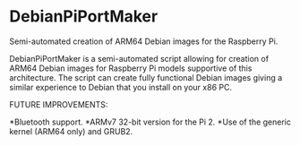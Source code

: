 # DebianPiPortMaker
Semi-automated creation of ARM64 Debian images for the Raspberry Pi.

DebianPiPortMaker is a semi-automated script allowing for creation of ARM64 Debian images for Raspberry Pi models supportive of this architecture. The script can create fully functional Debian images giving a similar experience to Debian that you install on your x86 PC.

FUTURE IMPROVEMENTS:

*Bluetooth support.
*ARMv7 32-bit version for the Pi 2.
*Use of the generic kernel (ARM64 only) and GRUB2.
